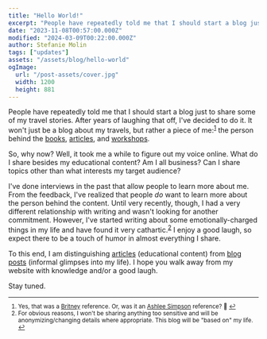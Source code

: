 ```yaml
---
title: "Hello World!"
excerpt: "People have repeatedly told me that I should start a blog just to share some of my travel stories. After years of laughing that off, I've decided to do it. It won't just be a blog about my travels, but rather a piece of me: the person behind the books, articles, and workshops. So, why now? You'll have to read this blog post to find out."
date: "2023-11-08T00:57:00.000Z"
modified: "2024-03-09T00:22:00.000Z"
author: Stefanie Molin
tags: ["updates"]
assets: "/assets/blog/hello-world"
ogImage:
  url: "/post-assets/cover.jpg"
  width: 1200
  height: 881
---
```


People have repeatedly told me that I should start a blog just to share some of my travel stories. After years of laughing that off, I've decided to do it. It won't just be a blog about my travels, but rather a piece of me:<sup id="footnote-1"><a href="#footnotes">1</a></sup> the person behind the [books](/books/), [articles](/articles/), and [workshops](/workshops/).

So, why now? Well, it took me a while to figure out my voice online. What do I share besides my educational content? Am I all business? Can I share topics other than what interests my target audience?

I've done interviews in the past that allow people to learn more about me. From the feedback, I've realized that people *do* want to learn more about the person behind the content. Until very recently, though, I had a very different relationship with writing and wasn't looking for another commitment. However, I've started writing about some emotionally-charged things in my life and have found it very cathartic.<sup id="footnote-2"><a href="#footnotes">2</a></sup> I enjoy a good laugh, so expect there to be a touch of humor in almost everything I share.

To this end, I am distinguishing [articles](/articles/) (educational content) from [blog posts](/blog/) (informal glimpses into my life). I hope you walk away from my website with knowledge and/or a good laugh.

Stay tuned.

<small class="leading-snug" id="footnotes">
<hr class="w-1/2" />

1. Yes, that was a [Britney](https://www.youtube.com/watch?v=u4FF6MpcsRw) reference. Or, was it an [Ashlee Simpson](https://www.youtube.com/watch?v=WJCsyLUCSXI) reference? 🤔 <a href="#footnote-1">↩</a>
2. For obvious reasons, I won't be sharing anything too sensitive and will be anonymizing/changing details where appropriate. This blog will be "based on" my life. <a href="#footnote-2">↩</a>

</small>
